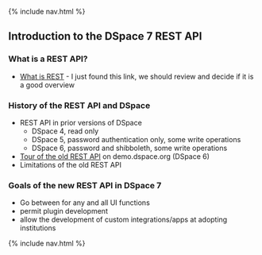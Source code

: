
{% include nav.html %}

## Introduction to the DSpace 7 REST API

### What is a REST API?

- [What is REST](https://restfulapi.net/) - I just found this link, we should review and decide if it is a good overview

### History of the REST API and DSpace
- REST API in prior versions of DSpace
  - DSpace 4, read only
  - DSpace 5, password authentication only, some write operations
  - DSpace 6, password and shibboleth, some write operations
- [Tour of the old REST API](https://demo.dspace.org/rest/) on demo.dspace.org (DSpace 6)
- Limitations of the old REST API

### Goals of the new REST API in DSpace 7
- Go between for any and all UI functions
- permit plugin development
- allow the development of custom integrations/apps at adopting institutions


{% include nav.html %}

